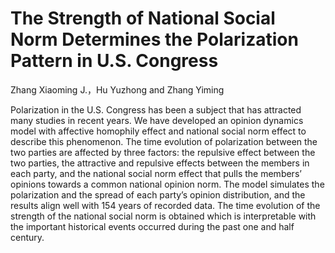 # The Strength of National Social Norm Determines the Polarization Pattern in U.S. Congress

Zhang Xiaoming J.，Hu Yuzhong and Zhang Yiming

Polarization in the U.S. Congress has been a subject that has attracted many studies in recent years. We have developed an opinion dynamics model with affective homophily effect and national social norm effect to describe this phenomenon. The time evolution of polarization between the two parties are affected by three factors: the repulsive effect between the two parties, the attractive and repulsive effects between the members in each party, and the national social norm effect that pulls the members’ opinions towards a common national opinion norm. The model simulates the polarization and the spread of each party’s opinion distribution, and the results align well with 154 years of recorded data. The time evolution of the strength of the national social norm is obtained which is interpretable with the important historical events occurred during the past one and half century.



